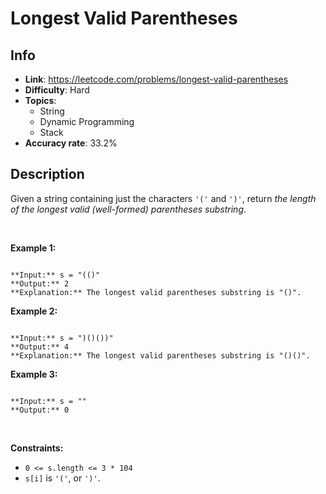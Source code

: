 # Longest Valid Parentheses

## Info  
- **Link**: https://leetcode.com/problems/longest-valid-parentheses
- **Difficulty**: Hard  
- **Topics**:   
    - String
    - Dynamic Programming
    - Stack
- **Accuracy rate**: 33.2%  

## Description  
    
Given a string containing just the characters `'('` and `')'`, return *the length of the longest valid (well-formed) parentheses* *substring*.


 


**Example 1:**



```

**Input:** s = "(()"
**Output:** 2
**Explanation:** The longest valid parentheses substring is "()".

```

**Example 2:**



```

**Input:** s = ")()())"
**Output:** 4
**Explanation:** The longest valid parentheses substring is "()()".

```

**Example 3:**



```

**Input:** s = ""
**Output:** 0

```

 


**Constraints:**


* `0 <= s.length <= 3 * 104`
* `s[i]` is `'('`, or `')'`.


  
    